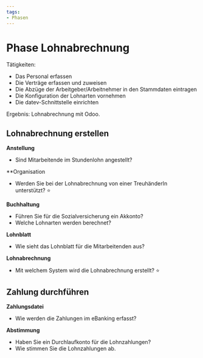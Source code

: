 ```yaml
---
tags:
- Phasen
---
```

# Phase Lohnabrechnung

Tätigkeiten:

* Das Personal erfassen
* Die Verträge erfassen und zuweisen
* Die Abzüge der Arbeitgeber/Arbeitnehmer in den Stammdaten eintragen
* Die Konfiguration der Lohnarten vornehmen
* Die datev-Schnittstelle einrichten

Ergebnis: Lohnabrechnung mit Odoo.

## Lohnabrechnung erstellen

**Anstellung**

* Sind Mitarbeitende im Stundenlohn angestellt?

**Organisation

* Werden Sie bei der Lohnabrechnung von einer TreuhänderIn unterstützt? ⭐

**Buchhaltung**

* Führen Sie für die Sozialversicherung ein Akkonto?
* Welche Lohnarten werden berechnet?

**Lohnblatt**

* Wie sieht das Lohnblatt für die Mitarbeitenden aus?

**Lohnabrechnung**

- Mit welchem System wird die Lohnabrechnung erstellt? ⭐

## Zahlung durchführen

**Zahlungsdatei**

* Wie werden die Zahlungen im eBanking erfasst?

**Abstimmung**

* Haben Sie ein Durchlaufkonto für die Lohnzahlungen?
* Wie stimmen Sie die Lohnzahlungen ab.